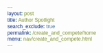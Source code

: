 ```yaml
---
layout: post 
title: Author Spotlight
search_exclude: true
permalink: /create_and_compete/home
menu: nav/create_and_compete.html
---
```


<html lang="en">
<head>
    <meta charset="UTF-8">
    <meta name="viewport" content="width=device-width, initial-scale=1.0">
    <title>Author Spotlights</title>
    <style>
        /* General Reset */
        * {
            margin: 0;
            padding: 0;
            box-sizing: border-box;
            font-family: Arial, sans-serif;
        }

        body {
            background-color: #f8f9fa; /* Light background for less strain */
            color: #000; /* Black text for strong contrast */
            line-height: 1.8;
        }

        header {
            background: linear-gradient(to right, #3b82f6, #1d4ed8);
            color: #fff;
            text-align: center;
            padding: 2rem 0;
        }

        header h1 {
            font-size: 2.8rem;
            margin-bottom: 0.5rem;
        }

        header p {
            font-size: 1.2rem;
            opacity: 0.9;
        }

        .container {
            max-width: 1100px;
            margin: 2rem auto;
            padding: 0 1rem;
        }

        .author-card {
            background: #fff; /* White background for author card */
            border: 1px solid #d3d3d3;
            box-shadow: 0 4px 8px rgba(0, 0, 0, 0.1);
            border-radius: 10px;
            overflow: hidden;
            margin: 1.5rem 0;
            display: flex;
            flex-wrap: wrap;
        }

        .author-card img {
            width: 250px;
            object-fit: cover;
            flex-shrink: 0;
            border-right: 1px solid #d3d3d3; /* Separation from text */
        }

        .author-info {
            padding: 1.5rem;
            flex: 1;
            color: #222; /* Darker text for readability */
        }

        .author-info h2 {
            margin-bottom: 0.5rem;
            color: #1d4ed8; /* Distinct color for author names */
            font-size: 1.8rem; /* Larger heading */
        }

        .author-info p {
            margin-bottom: 1rem;
            font-size: 1.2rem; /* Slightly larger font for readability */
            color: #333; /* Strong text for descriptions */
        }

        .author-info strong {
            display: block;
            margin-top: 1rem;
            font-size: 1.3rem;
            color: #1d4ed8; /* Consistent with headings */
        }

        .author-info ul {
            margin: 0.5rem 0 0 1.5rem;
            list-style-type: disc;
            font-size: 1.1rem; /* Larger text for book titles */
        }

        .author-info ul li {
            color: #000 !important; /* Ensure black text for better readability */
        }

        footer {
            text-align: center;
            padding: 1rem;
            background-color: #1d4ed8;
            color: #f9f9f9;
            margin-top: 2rem;
        }

        footer p {
            font-size: 1rem;
        }
    </style>
</head>
<body>

    <!-- Header -->
    <header>
        <h1>Author Spotlights</h1>
        <p>Celebrating iconic authors and their greatest works</p>
    </header>

    <!-- Author Cards -->
    <div class="container">
        <!-- Author 1 -->
        <div class="author-card">
            <img src="{{site.baseurl}}/images/jk.png" alt="J.K. Rowling">
            <div class="author-info">
                <h2>J.K. Rowling</h2>
                <p>J.K. Rowling is the British author best known for the *Harry Potter* series, which became a global phenomenon and changed children's literature forever.</p>
                <strong>Notable Works:</strong>
                <ul>
                    <li>Harry Potter and the Sorcerer's Stone</li>
                    <li>Harry Potter and the Chamber of Secrets</li>
                    <li>Fantastic Beasts and Where to Find Them</li>
                </ul>
            </div>
        </div>

        <!-- Author 2 -->
        <div class="author-card">
            <img src="{{site.baseurl}}/images/george.png" alt="George Orwell">
            <div class="author-info">
                <h2>George Orwell</h2>
                <p>George Orwell, an English novelist and essayist, is famous for his dystopian novels that explore themes of totalitarianism and freedom.</p>
                <strong>Notable Works:</strong>
                <ul>
                    <li>1984</li>
                    <li>Animal Farm</li>
                    <li>Homage to Catalonia</li>
                </ul>
            </div>
        </div>

        <!-- Author 3 -->
        <div class="author-card">
            <img src="{{site.baseurl}}/images/test.png" alt="Jane Austen">
            <div class="author-info">
                <h2>Jane Austen</h2>
                <p>Jane Austen was an English novelist known for her keen social commentary and depiction of early 19th-century life.</p>
                <strong>Notable Works:</strong>
                <ul>
                    <li>Pride and Prejudice</li>
                    <li>Sense and Sensibility</li>
                    <li>Emma</li>
                </ul>
            </div>
        </div>
    </div>

    <!-- Footer -->
    <footer>
        <p>&copy; 2024 Global Reading Recommendations | Made with ❤️</p>
    </footer>

</body>
</html>
